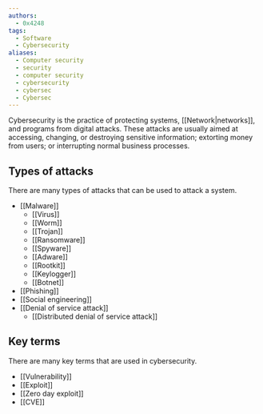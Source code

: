 ```yaml
---
authors:
  - 0x4248
tags:
  - Software
  - Cybersecurity
aliases:
  - Computer security
  - security
  - computer security
  - cybersecurity
  - cybersec
  - Cybersec
---
```

Cybersecurity is the practice of protecting systems, [[Network|networks]], and programs from digital attacks. These attacks are usually aimed at accessing, changing, or destroying sensitive information; extorting money from users; or interrupting normal business processes.

## Types of attacks
There are many types of attacks that can be used to attack a system.

- [[Malware]]
	- [[Virus]]
	- [[Worm]]
	- [[Trojan]]
	- [[Ransomware]]
	- [[Spyware]]
	- [[Adware]]
	- [[Rootkit]]
	- [[Keylogger]]
	- [[Botnet]]
- [[Phishing]]
- [[Social engineering]]
- [[Denial of service attack]]
  - [[Distributed denial of service attack]]

## Key terms
There are many key terms that are used in cybersecurity.

- [[Vulnerability]]
- [[Exploit]]
- [[Zero day exploit]]
- [[CVE]]